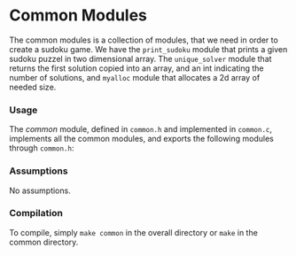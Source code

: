 # Common Modules

The common modules is a collection of modules, that we need in order to create a sudoku game. We have the `print_sudoku` module that prints a given sudoku puzzel in two dimensional array. The `unique_solver` module that returns the first solution copied into an array, and an int indicating the number of solutions, and `myalloc` module that allocates a 2d array of needed size. 

### Usage 

The *common* module, defined in `common.h` and implemented in `common.c`, implements all the common modules, and exports the following modules through `common.h`:

### Assumptions 

No assumptions. 

### Compilation 

To compile, simply `make common` in the overall directory or `make` in the common directory. 


